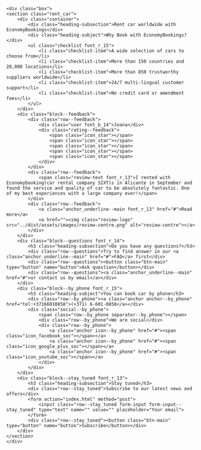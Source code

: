 
 <style>
        .box {
            width: 320px;
            margin: 20px auto;
        }
    </style>
    <div class="box">
    <section class="rent_car">
        <div class="container">
            <div class="heading-subsection">Rent car worldwide with EconomyBookings</div>
            <div class="heading-subject">Why Book with EconomyBookings?</div>
            <ul class="checklist font_r_15">
                <li class="checklist-item">A wide selection of cars to choose from</li>
                <li class="checklist-item">More than 150 countries and 20,000 locations</li>
                <li class="checklist-item">More than 850 trustworthy suppliers worldwide</li>
                <li class="checklist-item">24/7 multi-lingual customer support</li>
                <li class="checklist-item">No credit card or amendment fees</li>
            </ul>
        </div>
        <div class="block--feedback">
            <div class="row--feedback">
                <div class="user font_b_14">Joana</div>
                <div class="rating--feedback">
                    <span class="icon_star"></span>
                    <span class="icon_star"></span>
                    <span class="icon_star"></span>
                    <span class="icon_star"></span>
                    <span class="icon_star"></span>
                </div>
            </div>
            <div class="row--feedback">
                <span class="review-text font_r_13">I rented with Economybooking(car rental company SIXT)s in Alicante in September and found the service and quality of car to be absolutely fantastic. One of my best experiences with a large company ever!</span>
            </div>
            <div class="row--feedback">
                <a class="anchor_underline--main font_r_13" href="#">Read more</a>
                <a href=""><img class="review-logo" src="../dist/assets/images/review-centre.png" alt="review-centre"></a>
            </div>
        </div>
        <div class="block--questions font_r_14">
            <h3 class="heading-subsection">Do you have any questions?</h3>
            <div class="row--questions">Try to find answer in our <a class="anchor_underline--main" href="#">FAQ</a> first</div>
            <div class="row--questions"><button class="btn-main" type="button" name="button">Ask question</button></div>
            <div class="row--questions"><a class="anchor_underline--main" href="#">or contact us by email</a></div>
        </div>
        <div class="block--by_phone font_r_15">
            <h3 class="heading-subject">You can book car by phone</h3>
            <div class="row--by_phone"><a class="anchor anchor--by_phone" href="tel:+37166010858">(+371) 6-601-0858</a></div>
            <div class="social--by_phone">
                <span class="row--by_phone separator--by_phone"></span>
                <div class="row--by_phone">We are social</div>
                <div class="row--by_phone">
                    <a class="anchor icon--by_phone" href="#"><span class="icon_facebook_soc"></span></a>
                    <a class="anchor icon--by_phone" href="#"><span class="icon_google_plus_soc"></span></a>
                    <a class="anchor icon--by_phone" href="#"><span class="icon_youtube_soc"></span></a>
                </div>
            </div>
        </div>
        <div class="block--stay_tuned font_r_13">
            <h3 class="heading-subsection">Stay tuned</h3>
            <div class="row--stay_tuned">Subscribe to our latest news and offers</div>
            <form action="index.html" method="post">
                <input class="row--stay_tuned form-input form-input--stay_tuned" type="text" name="" value="" placeholder="Your email">
            </form>
            <div class="row--stay_tuned"><button class="btn-main" type="button" name="button">Subscribe</button></div>
        </div>
    </section>
    </div>